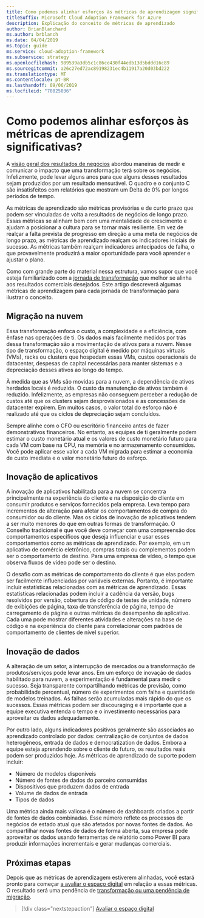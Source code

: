 ```yaml
---
title: Como podemos alinhar esforços às métricas de aprendizagem significativas?
titleSuffix: Microsoft Cloud Adoption Framework for Azure
description: Explicação do conceito de métricas de aprendizado
author: BrianBlanchard
ms.author: brblanch
ms.date: 04/04/2019
ms.topic: guide
ms.service: cloud-adoption-framework
ms.subservice: strategy
ms.openlocfilehash: 989539a3db5c1c86ce430f44edb13d5bddd16c89
ms.sourcegitcommit: a26c27ed72ac89198231ec4b11917a20d03bd222
ms.translationtype: MT
ms.contentlocale: pt-BR
ms.lasthandoff: 09/06/2019
ms.locfileid: "70825036"
---
```

<!-- markdownlint-disable MD026 -->

# <a name="how-can-we-align-efforts-to-meaningful-learning-metrics"></a>Como podemos alinhar esforços às métricas de aprendizagem significativas?

A [visão geral dos resultados de negócios](business-outcomes/index.md) abordou maneiras de medir e comunicar o impacto que uma transformação terá sobre os negócios. Infelizmente, pode levar alguns anos para que alguns desses resultados sejam produzidos por um resultado mensurável. O quadro e o conjunto C são insatisfeitos com relatórios que mostram um Delta de 0% por longos períodos de tempo.

As métricas de aprendizado são métricas provisórias e de curto prazo que podem ser vinculadas de volta a resultados de negócios de longo prazo. Essas métricas se alinham bem com uma mentalidade de crescimento e ajudam a posicionar a cultura para se tornar mais resiliente. Em vez de realçar a falta prevista de progresso em direção a uma meta de negócios de longo prazo, as métricas de aprendizado realçam os indicadores iniciais de sucesso. As métricas também realçam indicadores antecipados de falha, o que provavelmente produzirá a maior oportunidade para você aprender e ajustar o plano.

Como com grande parte do material nessa estrutura, vamos supor que você esteja familiarizado com a [jornada de transformação](../governance/journeys/index.md) que melhor se alinha aos resultados comerciais desejados. Este artigo descreverá algumas métricas de aprendizagem para cada jornada de transformação para ilustrar o conceito.

## <a name="cloud-migration"></a>Migração na nuvem

Essa transformação enfoca o custo, a complexidade e a eficiência, com ênfase nas operações de ti. Os dados mais facilmente medidos por trás dessa transformação são a movimentação de ativos para a nuvem. Nesse tipo de transformação, o espaço digital é medido por máquinas virtuais (VMs), racks ou clusters que hospedam essas VMs, custos operacionais de datacenter, despesas de capital necessárias para manter sistemas e a depreciação desses ativos ao longo do tempo.

À medida que as VMs são movidas para a nuvem, a dependência de ativos herdados locais é reduzida. O custo da manutenção de ativos também é reduzido. Infelizmente, as empresas não conseguem perceber a redução de custos até que os clusters sejam desprovisionados e as concessões de datacenter expirem. Em muitos casos, o valor total do esforço não é realizado até que os ciclos de depreciação sejam concluídos.

Sempre alinhe com o CFO ou escritório financeiro antes de fazer demonstrativos financeiros. No entanto, as equipes de ti geralmente podem estimar o custo monetário atual e os valores de custo monetário futuro para cada VM com base na CPU, na memória e no armazenamento consumidos. Você pode aplicar esse valor a cada VM migrada para estimar a economia de custo imediata e o valor monetário futuro do esforço.

## <a name="application-innovation"></a>Inovação de aplicativos

A inovação de aplicativos habilitada para a nuvem se concentra principalmente na experiência do cliente e na disposição do cliente em consumir produtos e serviços fornecidos pela empresa. Leva tempo para incrementos de alteração para afetar os comportamentos de compra do consumidor ou do cliente. Mas os ciclos de inovação de aplicativos tendem a ser muito menores do que em outras formas de transformação. O Conselho tradicional é que você deve começar com uma compreensão dos comportamentos específicos que deseja influenciar e usar esses comportamentos como as métricas de aprendizado. Por exemplo, em um aplicativo de comércio eletrônico, compras totais ou complementos podem ser o comportamento de destino. Para uma empresa de vídeo, o tempo que observa fluxos de vídeo pode ser o destino.

O desafio com as métricas de comportamento do cliente é que elas podem ser facilmente influenciadas por variáveis externas. Portanto, é importante incluir estatísticas relacionadas com as métricas de aprendizado. Essas estatísticas relacionadas podem incluir a cadência da versão, bugs resolvidos por versão, cobertura de código de testes de unidade, número de exibições de página, taxa de transferência de página, tempo de carregamento de página e outras métricas de desempenho de aplicativo. Cada uma pode mostrar diferentes atividades e alterações na base de código e na experiência do cliente para correlacionar com padrões de comportamento de clientes de nível superior.

## <a name="data-innovation"></a>Inovação de dados

A alteração de um setor, a interrupção de mercados ou a transformação de produtos/serviços pode levar anos. Em um esforço de inovação de dados habilitado para nuvem, a experimentação é fundamental para medir o sucesso. Seja transparente compartilhando métricas de previsão, como probabilidade percentual, número de experimentos com falha e quantidade de modelos treinados. As falhas serão acumuladas mais rápido do que os sucessos. Essas métricas podem ser discouraging e é importante que a equipe executiva entenda o tempo e o investimento necessários para aproveitar os dados adequadamente.

Por outro lado, alguns indicadores positivos geralmente são associados ao aprendizado controlado por dados: centralização de conjuntos de dados heterogêneos, entrada de dados e democratization de dados. Embora a equipe esteja aprendendo sobre o cliente do futuro, os resultados reais podem ser produzidos hoje. As métricas de aprendizado de suporte podem incluir:

- Número de modelos disponíveis
- Número de fontes de dados do parceiro consumidas
- Dispositivos que produzem dados de entrada
- Volume de dados de entrada
- Tipos de dados

Uma métrica ainda mais valiosa é o número de dashboards criados a partir de fontes de dados combinadas. Esse número reflete os processos de negócios de estado atual que são afetados por novas fontes de dados. Ao compartilhar novas fontes de dados de forma aberta, sua empresa pode aproveitar os dados usando ferramentas de relatório como Power BI para produzir informações incrementais e gerar mudanças comerciais.

## <a name="next-steps"></a>Próximas etapas

Depois que as métricas de aprendizagem estiverem alinhadas, você estará pronto para começar [a avaliar o espaço digital](../digital-estate/index.md) em relação a essas métricas. O resultado será uma pendência de [transformação ou uma pendência de migração](../migrate/migration-considerations/prerequisites/technical-complexity.md).

> [!div class="nextstepaction"]
> [Avaliar o espaço digital](../digital-estate/index.md)
